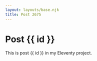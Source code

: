 ```yaml
---
layout: layouts/base.njk
title: Post 2675
---
```


# Post {{ id }}

This is post {{ id }} in my Eleventy project.

